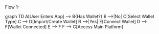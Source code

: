 Flow 1:

graph TD
	A[User Enters App] --> B{Has Wallet?}
 	B -->|No| C[Select Wallet Type]
	C --> D[Import/Create Wallet]
	B -->|Yes| E[Connect Wallet]
	D --> F[Wallet Connected]
	E --> F
	F --> G[Access Main Platform]

